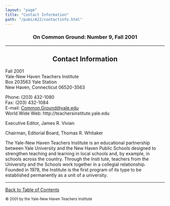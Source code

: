```yaml
---
layout: "page"
title: "Contact Information"
path: "/pubs/A22/contactinfo.html"
---
```

<main>
<h3 align="CENTER">On Common Ground: Number 9, Fall 2001</h3>
<hr/>
<h2 align="CENTER">Contact Information</h2>
<p>Fall 2001<br/>
Yale-New Haven Teachers Institute<br/>
Box 203563 Yale Station<br/>
New Haven, Connecticut 06520-3563</p>
<p>Phone:  (203) 432-1080<br/>
Fax:  (203) 432-1084<br/>
E-mail:  <a href="emailto:Common.Ground@yale.edu">Common.Ground@yale.edu</a><br/>
World Wide Web:  http://teachersinstitute.yale.edu</p>
<p>Executive Editor, James R. Vivian</p>
<p>Chairman, Editorial Board, Thomas R. Whitaker</p>
<p>The Yale-New Haven Teachers Institute is an educational partnership between Yale University and the New Haven Public Schools designed to strengthen teaching and learning in local schools and, by example, in schools across the country. Through the Insti
tute, teachers from the University and the Schools work together in a collegial relationship. Founded in 1978, the Institute is the first program of its type to be established permanently as a unit of a university.</p>
<hr/>
<p><a href=".\">Back to Table of Contents</a></p>
<p><small>© 2001 by the Yale-New Haven Teachers Institute</small></p>
</main>